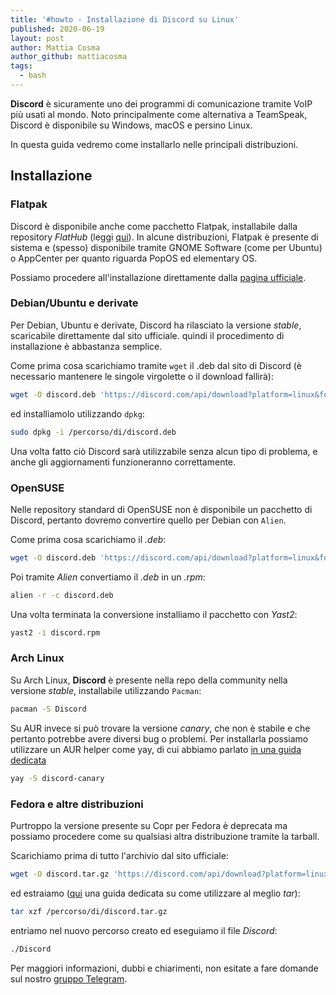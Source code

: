 ```yaml
---
title: '#howto - Installazione di Discord su Linux'
published: 2020-06-19
layout: post
author: Mattia Cosma
author_github: mattiacosma
tags:
  - bash
---
```

**Discord** è sicuramente uno dei programmi di comunicazione tramite VoIP più usati al mondo. Noto principalmente come alternativa a TeamSpeak, Discord è disponibile su Windows, macOS e persino Linux.

In questa guida vedremo come installarlo nelle principali distribuzioni.

## Installazione

### Flatpak
Discord è disponibile anche come pacchetto Flatpak, installabile dalla repository *FlatHub* (leggi <a href="https://linuxhub.it/articles/howto-installazione-di-flatpak-e-configurazione-di-flathub">qui</a>). In alcune distribuzioni, Flatpak è presente di sistema e (spesso) disponibile tramite GNOME Software (come per Ubuntu) o AppCenter per quanto riguarda PopOS ed elementary OS.

Possiamo procedere all'installazione direttamente dalla <a href="https://flathub.org/apps/details/com.discordapp.Discord">pagina ufficiale</a>.

### Debian/Ubuntu e derivate

Per Debian, Ubuntu e derivate, Discord ha rilasciato la versione *stable*, scaricabile direttamente dal sito ufficiale. quindi il procedimento di installazione è abbastanza semplice.

Come prima cosa scarichiamo tramite `wget` il .deb dal sito di Discord (è necessario mantenere le singole virgolette o il download fallirà):

```bash
wget -O discord.deb 'https://discord.com/api/download?platform=linux&format=deb'
```

ed installiamolo utilizzando `dpkg`:

```bash
sudo dpkg -i /percorso/di/discord.deb
```

Una volta fatto ciò Discord sarà utilizzabile senza alcun tipo di problema, e anche gli aggiornamenti funzioneranno correttamente.

### OpenSUSE

Nelle repository standard di OpenSUSE non è disponibile un pacchetto di Discord, pertanto dovremo convertire quello per Debian con `Alien`.

Come prima cosa scarichiamo il *.deb*:

```bash
wget -O discord.deb 'https://discord.com/api/download?platform=linux&format=deb'
```

Poi tramite *Alien* convertiamo il *.deb* in un *.rpm*:

```bash
alien -r -c discord.deb
```

Una volta terminata la conversione installiamo il pacchetto con *Yast2*:

```bash
yast2 -i discord.rpm
```

### Arch Linux

Su Arch Linux, **Discord** è presente nella repo della community nella versione *stable*, installabile utilizzando `Pacman`:
```bash
pacman -S Discord
```

Su AUR invece si può trovare la versione *canary*, che non è stabile e che pertanto potrebbe avere diversi bug o problemi. Per installarla possiamo utilizzare un AUR helper come yay, di cui abbiamo parlato <a href="https://linuxhub.it/articles/howto-introduzione-alla-aur-e-aur-helper">in una guida dedicata</a>

```bash
yay -S discord-canary
```

### Fedora e altre distribuzioni

Purtroppo la versione presente su Copr per Fedora è deprecata ma possiamo procedere come su qualsiasi altra distribuzione tramite la tarball. 

Scarichiamo prima di tutto l'archivio dal sito ufficiale:

```bash
wget -O discord.tar.gz 'https://discord.com/api/download?platform=linux&format=tar.gz'
```

ed estraiamo (<a href="https://linuxhub.it/articles/howto-decompressione-di-un-archivio-gz,-tar,-bz2,-zip,-rar,-7z">qui</a> una guida dedicata su come utilizzare al meglio *tar*):

```bash
tar xzf /percorso/di/discord.tar.gz
```

entriamo nel nuovo percorso creato ed eseguiamo il file *Discord*:

```bash
./Discord
```

Per maggiori informazioni, dubbi e chiarimenti, non esitate a fare domande sul nostro [gruppo Telegram](https://t.me/linuxpeople).
